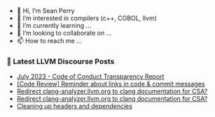 - 👋 Hi, I’m Sean Perry
- 👀 I’m interested in compilers (c++, COBOL, llvm)
- 🌱 I’m currently learning ...
- 💞️ I’m looking to collaborate on ...
- 📫 How to reach me ...

<!---
s66perry/s66perry is a ✨ special ✨ repository because its `README.md` (this file) appears on your GitHub profile.
You can click the Preview link to take a look at your changes.
--->
### 📕 Latest LLVM Discourse Posts

<!-- DISCOURSE-LLVM:START -->
- [July 2023 - Code of Conduct Transparency Report](https://discourse.llvm.org/t/july-2023-code-of-conduct-transparency-report/72089#post_3)
- [[Code Review] Reminder about links in code &amp; commit messages](https://discourse.llvm.org/t/code-review-reminder-about-links-in-code-commit-messages/71847?page=4#post_72)
- [Redirect clang-analyzer.llvm.org to clang documentation for CSA?](https://discourse.llvm.org/t/redirect-clang-analyzer-llvm-org-to-clang-documentation-for-csa/72032#post_5)
- [Redirect clang-analyzer.llvm.org to clang documentation for CSA?](https://discourse.llvm.org/t/redirect-clang-analyzer-llvm-org-to-clang-documentation-for-csa/72032#post_4)
- [Cleaning up headers and dependencies](https://discourse.llvm.org/t/cleaning-up-headers-and-dependencies/72139#post_6)
<!-- DISCOURSE-LLVM:END -->
